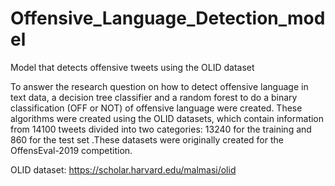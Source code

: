 # Offensive_Language_Detection_model
Model that detects offensive tweets using the OLID dataset

To answer the research question on how to detect offensive language in text data, a decision tree classifier and a random forest to do a binary classification (OFF or NOT) of offensive language were created. These algorithms were created using the OLID datasets, which contain information from 14100 tweets divided into two categories: 13240 for the training and 860 for the test set .These datasets were originally created for the OffensEval-2019 competition.

OLID dataset: https://scholar.harvard.edu/malmasi/olid
